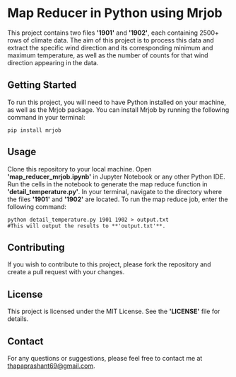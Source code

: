 # Map Reducer in Python using Mrjob
This project contains two files **'1901'** and **'1902'**, each containing 2500+ rows of climate data. The aim of this project is to process this data and extract the specific wind direction and its corresponding minimum and maximum temperature, as well as the number of counts for that wind direction appearing in the data.

## Getting Started
To run this project, you will need to have Python installed on your machine, as well as the Mrjob package. You can install Mrjob by running the following command in your terminal:
```
pip install mrjob
```
## Usage
Clone this repository to your local machine.
Open **'map_reducer_mrjob.ipynb'** in Jupyter Notebook or any other Python IDE.
Run the cells in the notebook to generate the map reduce function in **'detail_temperature.py'**.
In your terminal, navigate to the directory where the files **'1901'** and **'1902'** are located.
To run the map reduce job, enter the following command:
```
python detail_temperature.py 1901 1902 > output.txt
#This will output the results to **'output.txt'**.
```

## Contributing
If you wish to contribute to this project, please fork the repository and create a pull request with your changes.

## License
This project is licensed under the MIT License. See the **'LICENSE'** file for details.

## Contact
For any questions or suggestions, please feel free to contact me at thapaprashant69@gmail.com.